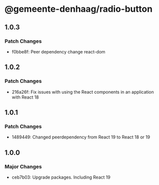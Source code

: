 # @gemeente-denhaag/radio-button

## 1.0.3

### Patch Changes

- f0bbe8f: Peer dependency change react-dom

## 1.0.2

### Patch Changes

- 216a26f: Fix issues with using the React components in an application with React 18

## 1.0.1

### Patch Changes

- 1489449: Changed peerdependency from React 19 to React 18 or 19

## 1.0.0

### Major Changes

- ceb7b03: Upgrade packages. Including React 19
